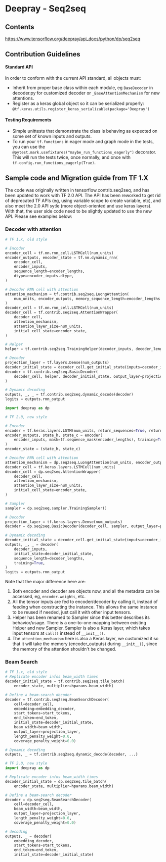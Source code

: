 # Deepray - Seq2seq

## Contents
https://www.tensorflow.org/deepray/api_docs/python/dp/seq2seq

## Contribution Guidelines
#### Standard API
In order to conform with the current API standard, all objects must:
 * Inherit from proper base class within each module, eg `BaseDecoder` in decoder.py for customized
   decoder or `_BaseAttentionMechanism` for new attentions.
 * Register as a keras global object so it can be serialized properly: `@tf.keras.utils.register_keras_serializable(package='Deepray')`

#### Testing Requirements
 * Simple unittests that demonstrate the class is behaving as expected on
   some set of known inputs and outputs.
 * To run your `tf.functions` in eager mode and graph mode in the tests, 
   you can use the `@pytest.mark.usefixtures("maybe_run_functions_eagerly")` 
   decorator. This will run the tests twice, once normally, and once
   with `tf.config.run_functions_eagerly(True)`.

## Sample code and Migration guide from TF 1.X
The code was originally written in tensorflow.contrib.seq2seq, and has been updated to work with
TF 2.0 API. The API has been reworked to get rid of deprecated TF APIs (eg, using variable
scope to create variable, etc), and also meet the 2.0 API sytle (more object-oriented and use keras
layers). With that, the user side code need to be slightly updated to use the new API. Please see
examples below:

### Decoder with attention

``` python
# TF 1.x, old style

# Encoder
encoder_cell = tf.nn.rnn_cell.LSTMCell(num_units)
encoder_outputs, encoder_state = tf.nn.dynamic_rnn(
    encoder_cell,
    encoder_inputs,
    sequence_length=encoder_lengths,
    dtype=encoder_inputs.dtype,
)

# Decoder RNN cell with attention
attention_mechanism = tf.contrib.seq2seq.LuongAttention(
    num_units, encoder_outputs, memory_sequence_length=encoder_lengths
)
decoder_cell = tf.nn.rnn_cell.LSTMCell(num_units)
decoder_cell = tf.contrib.seq2seq.AttentionWrapper(
    decoder_cell,
    attention_mechanism,
    attention_layer_size=num_units,
    initial_cell_state=encoder_state,
)

# Helper
helper = tf.contrib.seq2seq.TrainingHelper(decoder_inputs, decoder_lengths)

# Decoder
projection_layer = tf.layers.Dense(num_outputs)
decoder_initial_state = decoder_cell.get_initial_state(inputs=decoder_inputs)
decoder = tf.contrib.seq2seq.BasicDecoder(
    decoder_cell, helper, decoder_initial_state, output_layer=projection_layer
)

# Dynamic decoding
outputs, _, _ = tf.contrib.seq2seq.dynamic_decode(decoder)
logits = outputs.rnn_output
```

``` python
import deepray as dp

# TF 2.0, new style

# Encoder
encoder = tf.keras.layers.LSTM(num_units, return_sequences=True, return_state=True)
encoder_outputs, state_h, state_c = encoder(
    encoder_inputs, mask=tf.sequence_mask(encoder_lengths), training=True
)
encoder_state = (state_h, state_c)

# Decoder RNN cell with attention
attention_mechanism = dp.seq2seq.LuongAttention(num_units, encoder_outputs)
decoder_cell = tf.keras.layers.LSTMCell(num_units)
decoder_cell = dp.seq2seq.AttentionWrapper(
    decoder_cell,
    attention_mechanism,
    attention_layer_size=num_units,
    initial_cell_state=encoder_state,
)

# Sampler
sampler = dp.seq2seq.sampler.TrainingSampler()

# Decoder
projection_layer = tf.keras.layers.Dense(num_outputs)
decoder = dp.seq2seq.BasicDecoder(decoder_cell, sampler, output_layer=projection_layer)

# Dynamic decoding
decoder_initial_state = decoder_cell.get_initial_state(inputs=decoder_inputs)
outputs, _, _ = decoder(
    decoder_inputs,
    initial_state=decoder_initial_state,
    sequence_length=decoder_lengths,
    training=True,
)
logits = outputs.rnn_output
```

Note that the major difference here are:

1. Both encoder and decoder are objects now, and all the metadata can be accessed, eg,
   `encoder.weights`, etc.
1. All the tensor inputs are fed to encoder/decoder by calling it, instead of feeding when constructing
   the instance. This allows the same instance to be reused if needed, just call it with other input
   tensors.
1. Helper has been renamed to Sampler since this better describes its behavior/usage. There is a
   one-to-one mapping between existing Helper and new Sampler. Sampler is also a Keras layer, which
   takes input tensors at `call()` instead of `__init__()`.
1. The `attention_mechanism` here is also a Keras layer, we customized it so that it will take
   the memory (encoder_outputs) during `__init__()`, since the memory of the attention shouldn't be
   changed.

### Beam Search
``` python
# TF 1.x, old style
# Replicate encoder infos beam_width times
decoder_initial_state = tf.contrib.seq2seq.tile_batch(
    encoder_state, multiplier=hparams.beam_width)

# Define a beam-search decoder
decoder = tf.contrib.seq2seq.BeamSearchDecoder(
    cell=decoder_cell,
    embedding=embedding_decoder,
    start_tokens=start_tokens,
    end_token=end_token,
    initial_state=decoder_initial_state,
    beam_width=beam_width,
    output_layer=projection_layer,
    length_penalty_weight=0.0,
    coverage_penalty_weight=0.0)

# Dynamic decoding
outputs, _ = tf.contrib.seq2seq.dynamic_decode(decoder, ...)
```

``` python
# TF 2.0, new style
import deepray as dp

# Replicate encoder infos beam_width times
decoder_initial_state = dp.seq2seq.tile_batch(
    encoder_state, multiplier=hparams.beam_width)

# Define a beam-search decoder
decoder = dp.seq2seq.BeamSearchDecoder(
    cell=decoder_cell,
    beam_width=beam_width,
    output_layer=projection_layer,
    length_penalty_weight=0.0,
    coverage_penalty_weight=0.0)

# decoding
outputs, _ = decoder(
    embedding_decoder,
    start_tokens=start_tokens,
    end_token=end_token,
    initial_state=decoder_initial_state)
```
